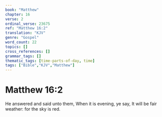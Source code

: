 ```yaml
---
book: "Matthew"
chapter: 16
verse: 2
ordinal_verse: 23675
ref: "Matthew 16:2"
translation: "KJV"
genre: "Gospel"
word_count: 22
topics: []
cross_references: []
grammar_tags: []
thematic_tags: [time-parts-of-day, time]
tags: ["Bible","KJV","Matthew"]
---
```


# Matthew 16:2

He answered and said unto them, When it is evening, ye say, It will be fair weather: for the sky is red.
